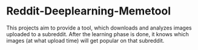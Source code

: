 # Reddit-Deeplearning-Memetool

This projects aim to provide a tool, which downloads and analyzes images uploaded to a subreddit.
After the learning phase is done, it knows which images (at what upload time) will get popular on 
that subreddit.